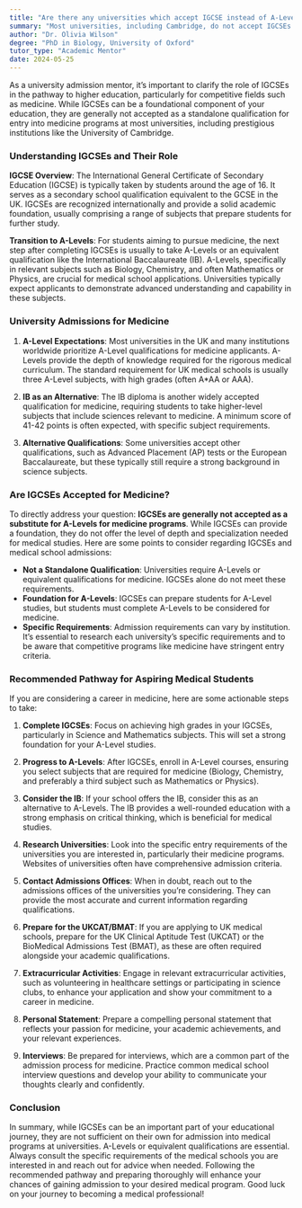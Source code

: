 ```yaml
---
title: "Are there any universities which accept IGCSE instead of A-Levels for medicine?"
summary: "Most universities, including Cambridge, do not accept IGCSEs alone for medicine programs; A-Levels are typically required for admission."
author: "Dr. Olivia Wilson"
degree: "PhD in Biology, University of Oxford"
tutor_type: "Academic Mentor"
date: 2024-05-25
---
```


As a university admission mentor, it’s important to clarify the role of IGCSEs in the pathway to higher education, particularly for competitive fields such as medicine. While IGCSEs can be a foundational component of your education, they are generally not accepted as a standalone qualification for entry into medicine programs at most universities, including prestigious institutions like the University of Cambridge.

### Understanding IGCSEs and Their Role

**IGCSE Overview**: The International General Certificate of Secondary Education (IGCSE) is typically taken by students around the age of 16. It serves as a secondary school qualification equivalent to the GCSE in the UK. IGCSEs are recognized internationally and provide a solid academic foundation, usually comprising a range of subjects that prepare students for further study.

**Transition to A-Levels**: For students aiming to pursue medicine, the next step after completing IGCSEs is usually to take A-Levels or an equivalent qualification like the International Baccalaureate (IB). A-Levels, specifically in relevant subjects such as Biology, Chemistry, and often Mathematics or Physics, are crucial for medical school applications. Universities typically expect applicants to demonstrate advanced understanding and capability in these subjects.

### University Admissions for Medicine

1. **A-Level Expectations**: Most universities in the UK and many institutions worldwide prioritize A-Level qualifications for medicine applicants. A-Levels provide the depth of knowledge required for the rigorous medical curriculum. The standard requirement for UK medical schools is usually three A-Level subjects, with high grades (often A*AA or AAA).

2. **IB as an Alternative**: The IB diploma is another widely accepted qualification for medicine, requiring students to take higher-level subjects that include sciences relevant to medicine. A minimum score of 41-42 points is often expected, with specific subject requirements.

3. **Alternative Qualifications**: Some universities accept other qualifications, such as Advanced Placement (AP) tests or the European Baccalaureate, but these typically still require a strong background in science subjects.

### Are IGCSEs Accepted for Medicine?

To directly address your question: **IGCSEs are generally not accepted as a substitute for A-Levels for medicine programs**. While IGCSEs can provide a foundation, they do not offer the level of depth and specialization needed for medical studies. Here are some points to consider regarding IGCSEs and medical school admissions:

- **Not a Standalone Qualification**: Universities require A-Levels or equivalent qualifications for medicine. IGCSEs alone do not meet these requirements.
- **Foundation for A-Levels**: IGCSEs can prepare students for A-Level studies, but students must complete A-Levels to be considered for medicine.
- **Specific Requirements**: Admission requirements can vary by institution. It’s essential to research each university’s specific requirements and to be aware that competitive programs like medicine have stringent entry criteria.

### Recommended Pathway for Aspiring Medical Students

If you are considering a career in medicine, here are some actionable steps to take:

1. **Complete IGCSEs**: Focus on achieving high grades in your IGCSEs, particularly in Science and Mathematics subjects. This will set a strong foundation for your A-Level studies.
   
2. **Progress to A-Levels**: After IGCSEs, enroll in A-Level courses, ensuring you select subjects that are required for medicine (Biology, Chemistry, and preferably a third subject such as Mathematics or Physics).

3. **Consider the IB**: If your school offers the IB, consider this as an alternative to A-Levels. The IB provides a well-rounded education with a strong emphasis on critical thinking, which is beneficial for medical studies.

4. **Research Universities**: Look into the specific entry requirements of the universities you are interested in, particularly their medicine programs. Websites of universities often have comprehensive admission criteria.

5. **Contact Admissions Offices**: When in doubt, reach out to the admissions offices of the universities you’re considering. They can provide the most accurate and current information regarding qualifications.

6. **Prepare for the UKCAT/BMAT**: If you are applying to UK medical schools, prepare for the UK Clinical Aptitude Test (UKCAT) or the BioMedical Admissions Test (BMAT), as these are often required alongside your academic qualifications.

7. **Extracurricular Activities**: Engage in relevant extracurricular activities, such as volunteering in healthcare settings or participating in science clubs, to enhance your application and show your commitment to a career in medicine.

8. **Personal Statement**: Prepare a compelling personal statement that reflects your passion for medicine, your academic achievements, and your relevant experiences.

9. **Interviews**: Be prepared for interviews, which are a common part of the admission process for medicine. Practice common medical school interview questions and develop your ability to communicate your thoughts clearly and confidently.

### Conclusion

In summary, while IGCSEs can be an important part of your educational journey, they are not sufficient on their own for admission into medical programs at universities. A-Levels or equivalent qualifications are essential. Always consult the specific requirements of the medical schools you are interested in and reach out for advice when needed. Following the recommended pathway and preparing thoroughly will enhance your chances of gaining admission to your desired medical program. Good luck on your journey to becoming a medical professional!
    